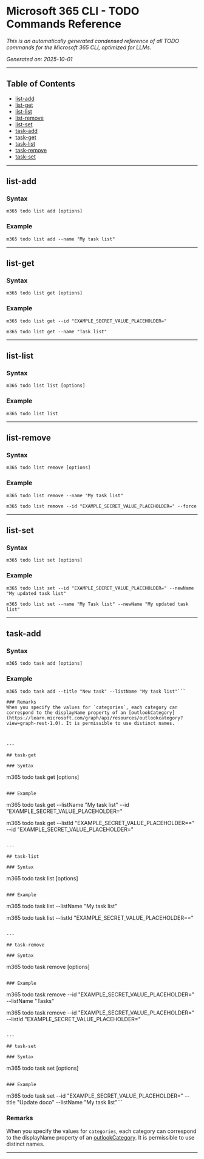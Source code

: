 <!-- DISCLAIMER: All secrets, passwords, and sensitive values in this document are examples only and not real credentials. -->
# Microsoft 365 CLI - TODO Commands Reference

*This is an automatically generated condensed reference of all TODO commands for the Microsoft 365 CLI, optimized for LLMs.*

*Generated on: 2025-10-01*

---

## Table of Contents

- [list-add](#list-add)
- [list-get](#list-get)
- [list-list](#list-list)
- [list-remove](#list-remove)
- [list-set](#list-set)
- [task-add](#task-add)
- [task-get](#task-get)
- [task-list](#task-list)
- [task-remove](#task-remove)
- [task-set](#task-set)

---

## list-add

### Syntax
```
m365 todo list add [options]
```

### Example
```
m365 todo list add --name "My task list"

```

---

## list-get

### Syntax
```
m365 todo list get [options]
```

### Example
```
m365 todo list get --id "EXAMPLE_SECRET_VALUE_PLACEHOLDER="

m365 todo list get --name "Task list"

```

---

## list-list

### Syntax
```
m365 todo list list [options]
```

### Example
```
m365 todo list list

```

---

## list-remove

### Syntax
```
m365 todo list remove [options]
```

### Example
```
m365 todo list remove --name "My task list"

m365 todo list remove --id "EXAMPLE_SECRET_VALUE_PLACEHOLDER=" --force

```

---

## list-set

### Syntax
```
m365 todo list set [options]
```

### Example
```
m365 todo list set --id "EXAMPLE_SECRET_VALUE_PLACEHOLDER=" --newName "My updated task list"

m365 todo list set --name "My Task list" --newName "My updated task list"

```

---

## task-add

### Syntax
```
m365 todo task add [options]
```

### Example
```
m365 todo task add --title "New task" --listName "My task list"```

### Remarks
When you specify the values for `categories`, each category can correspond to the displayName property of an [outlookCategory](https://learn.microsoft.com/graph/api/resources/outlookcategory?view=graph-rest-1.0). It is permissible to use distinct names.



---

## task-get

### Syntax
```
m365 todo task get [options]
```

### Example
```
m365 todo task get --listName "My task list" --id "EXAMPLE_SECRET_VALUE_PLACEHOLDER="

m365 todo task get --listId "EXAMPLE_SECRET_VALUE_PLACEHOLDER==" --id "EXAMPLE_SECRET_VALUE_PLACEHOLDER="

```

---

## task-list

### Syntax
```
m365 todo task list [options]
```

### Example
```
m365 todo task list --listName "My task list"

m365 todo task list --listId "EXAMPLE_SECRET_VALUE_PLACEHOLDER=="

```

---

## task-remove

### Syntax
```
m365 todo task remove [options]
```

### Example
```
m365 todo task remove --id "EXAMPLE_SECRET_VALUE_PLACEHOLDER=" --listName "Tasks"

m365 todo task remove --id "EXAMPLE_SECRET_VALUE_PLACEHOLDER=" --listId "EXAMPLE_SECRET_VALUE_PLACEHOLDER="

```

---

## task-set

### Syntax
```
m365 todo task set [options]
```

### Example
```
m365 todo task set --id "EXAMPLE_SECRET_VALUE_PLACEHOLDER=" --title "Update doco" --listName "My task list"```

### Remarks
When you specify the values for `categories`, each category can correspond to the displayName property of an [outlookCategory](https://learn.microsoft.com/graph/api/resources/outlookcategory?view=graph-rest-1.0). It is permissible to use distinct names.



---
